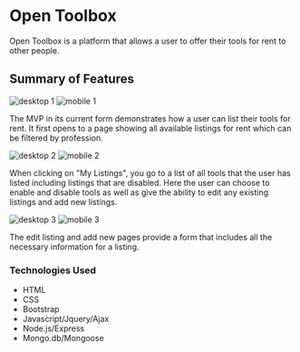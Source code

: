
Open Toolbox
============

Open Toolbox is a platform that allows a user to offer their tools for rent to other people.

Summary of Features
-------------------

![desktop 1](/screenshots/destop-1.jpg) ![mobile 1](/screenshots/mobile-1.jpg)

The MVP in its current form demonstrates how a user can list their tools for rent. It first opens to a page showing all available listings for rent which can be filtered by profession.

![desktop 2](/screenshots/destop-2.jpg) ![mobile 2](/screenshots/mobile-2.jpg)

When clicking on "My Listings", you go to a list of all tools that the user has listed including listings that are disabled. Here the user can choose to enable and disable tools as well as give the ability to edit any existing listings and add new listings.

![desktop 3](/screenshots/destop-3.jpg) ![mobile 3](/screenshots/mobile-3.jpg)

The edit listing and add new pages provide a form that includes all the necessary information for a listing.

### Technologies Used

- HTML
- CSS
- Bootstrap
- Javascript/Jquery/Ajax
- Node.js/Express
- Mongo.db/Mongoose
